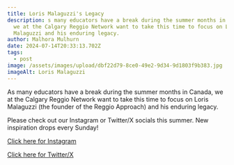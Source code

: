 ```yaml
---
title: Loris Malaguzzi's Legacy
description: s many educators have a break during the summer months in Canada,
  we at the Calgary Reggio Network want to take this time to focus on Loris
  Malaguzzi and his enduring legacy.
author: Malhora Mulhurn
date: 2024-07-14T20:33:13.702Z
tags:
  - post
image: /assets/images/upload/dbf22d79-8ce0-49e2-9d34-9d1803f9b383.jpg
imageAlt: Loris Malaguzzi
---
```

As many educators have a break during the summer months in Canada, we at the Calgary Reggio Network want to take this time to focus on Loris Malaguzzi  (the founder of the Reggio Approach) and his enduring legacy. 

Please check out our Instagram or Twitter/X socials this summer. New inspiration drops every Sunday!

[Click here for Instagram](https://www.instagram.com/calgaryreggio?utm_source=ig_web_button_share_sheet&igsh=ZDNlZDc0MzIxNw==) 

[Click here for Twitter/X](https://x.com/calgaryreggio)